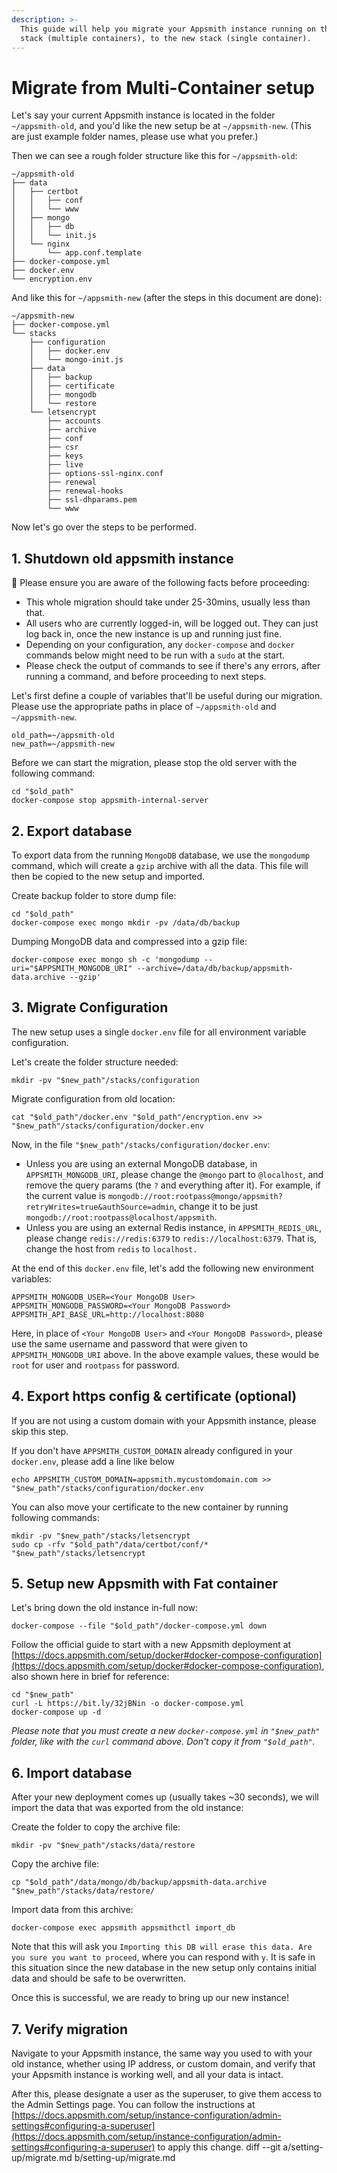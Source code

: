 ```yaml
---
description: >-
  This guide will help you migrate your Appsmith instance running on the old
  stack (multiple containers), to the new stack (single container).
---
```


# Migrate from Multi-Container setup



Let's say your current Appsmith instance is located in the folder `~/appsmith-old`, and you'd like the new setup be at `~/appsmith-new`. (This are just example folder names, please use what you prefer.)

Then we can see a rough folder structure like this for `~/appsmith-old`:

```
~/appsmith-old
├── data
│   ├── certbot
│   │   ├── conf
│   │   └── www
│   ├── mongo
│   │   ├── db
│   │   └── init.js
│   └── nginx
│       └── app.conf.template
├── docker-compose.yml
├── docker.env
└── encryption.env
```

And like this for `~/appsmith-new` (after the steps in this document are done):

```
~/appsmith-new
├── docker-compose.yml
└── stacks
    ├── configuration
    │   ├── docker.env
    │   └── mongo-init.js
    ├── data
    │   ├── backup
    │   ├── certificate
    │   ├── mongodb
    │   └── restore
    └── letsencrypt
        ├── accounts
        ├── archive
        ├── conf
        ├── csr
        ├── keys
        ├── live
        ├── options-ssl-nginx.conf
        ├── renewal
        ├── renewal-hooks
        ├── ssl-dhparams.pem
        └── www
```

Now let's go over the steps to be performed.

## 1. Shutdown old appsmith instance

🚨 Please ensure you are aware of the following facts before proceeding:

* This whole migration should take under 25-30mins, usually less than that.
* All users who are currently logged-in, will be logged out. They can just log back in, once the new instance is up and running just fine.
* Depending on your configuration, any `docker-compose` and `docker` commands below might need to be run with a `sudo` at the start.
* Please check the output of commands to see if there's any errors, after running a command, and before proceeding to next steps.

Let's first define a couple of variables that'll be useful during our migration. Please use the appropriate paths in place of `~/appsmith-old` and `~/appsmith-new`.

```
old_path=~/appsmith-old
new_path=~/appsmith-new
```

Before we can start the migration, please stop the old server with the following command:

```
cd "$old_path"
docker-compose stop appsmith-internal-server
```

## 2. Export database

To export data from the running `MongoDB` database, we use the `mongodump` command, which will create a `gzip` archive with all the data. This file will then be copied to the new setup and imported.

Create backup folder to store dump file:

```
cd "$old_path"
docker-compose exec mongo mkdir -pv /data/db/backup
```

Dumping MongoDB data and compressed into a gzip file:

```
docker-compose exec mongo sh -c 'mongodump --uri="$APPSMITH_MONGODB_URI" --archive=/data/db/backup/appsmith-data.archive --gzip'
```

## 3. Migrate Configuration

The new setup uses a single `docker.env` file for all environment variable configuration.

Let's create the folder structure needed:

```
mkdir -pv "$new_path"/stacks/configuration
```

Migrate configuration from old location:

```
cat "$old_path"/docker.env "$old_path"/encryption.env >> "$new_path"/stacks/configuration/docker.env
```

Now, in the file `"$new_path"/stacks/configuration/docker.env`:

* Unless you are using an external MongoDB database, in `APPSMITH_MONGODB_URI`, please change the `@mongo` part to `@localhost`, and remove the query params (the `?` and everything after it). For example, if the current value is `mongodb://root:rootpass@mongo/appsmith?retryWrites=true&authSource=admin`, change it to be just `mongodb://root:rootpass@localhost/appsmith`.
* Unless you are using an external Redis instance, in `APPSMITH_REDIS_URL`, please change `redis://redis:6379` to `redis://localhost:6379`. That is, change the host from `redis` to `localhost.`

At the end of this `docker.env` file, let's add the following new environment variables:

```
APPSMITH_MONGODB_USER=<Your MongoDB User>
APPSMITH_MONGODB_PASSWORD=<Your MongoDB Password>
APPSMITH_API_BASE_URL=http://localhost:8080
```

Here, in place of `<Your MongoDB User>` and `<Your MongoDB Password>`, please use the same username and password that were given to `APPSMITH_MONGODB_URI` above. In the above example values, these would be `root` for user and `rootpass` for password.

## 4. Export https config & certificate (optional)

If you are not using a custom domain with your Appsmith instance, please skip this step.

If you don't have `APPSMITH_CUSTOM_DOMAIN` already configured in your `docker.env`, please add a line like below

```
echo APPSMITH_CUSTOM_DOMAIN=appsmith.mycustomdomain.com >> "$new_path"/stacks/configuration/docker.env
```

You can also move your certificate to the new container by running following commands:

```
mkdir -pv "$new_path"/stacks/letsencrypt
sudo cp -rfv "$old_path"/data/certbot/conf/* "$new_path"/stacks/letsencrypt
```

## 5. Setup new Appsmith with Fat container

Let's bring down the old instance in-full now:

```
docker-compose --file "$old_path"/docker-compose.yml down
```

Follow the official guide to start with a new Appsmith deployment at [https://docs.appsmith.com/setup/docker#docker-compose-configuration](https://docs.appsmith.com/setup/docker#docker-compose-configuration), also shown here in brief for reference:

```
cd "$new_path"
curl -L https://bit.ly/32jBNin -o docker-compose.yml
docker-compose up -d
```

_Please note that you must create a new `docker-compose.yml` in `"$new_path"` folder, like with the `curl` command above. Don't copy it from `"$old_path"`._

## 6. Import database

After your new deployment comes up (usually takes \~30 seconds), we will import the data that was exported from the old instance:

Create the folder to copy the archive file:

```
mkdir -pv "$new_path"/stacks/data/restore
```

Copy the archive file:

```
cp "$old_path"/data/mongo/db/backup/appsmith-data.archive "$new_path"/stacks/data/restore/
```

Import data from this archive:

```
docker-compose exec appsmith appsmithctl import_db
```

Note that this will ask you `Importing this DB will erase this data. Are you sure you want to proceed`, where you can respond with `y`. It is safe in this situation since the new database in the new setup only contains initial data and should be safe to be overwritten.

Once this is successful, we are ready to bring up our new instance!

## 7. Verify migration

Navigate to your Appsmith instance, the same way you used to with your old instance, whether using IP address, or custom domain, and verify that your Appsmith instance is working well, and all your data is intact.

After this, please designate a user as the superuser, to give them access to the Admin Settings page. You can follow the instructions at [https://docs.appsmith.com/setup/instance-configuration/admin-settings#configuring-a-superuser](https://docs.appsmith.com/setup/instance-configuration/admin-settings#configuring-a-superuser) to apply this change. diff --git a/setting-up/migrate.md b/setting-up/migrate.md
